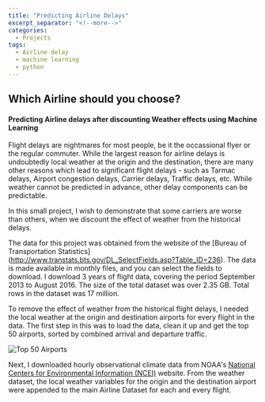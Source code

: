 ```yaml
---
title: "Predicting Airline Delays"
excerpt_separator: "<!--more-->"
categories:
  - Projects
tags:
  - Airline delay
  - machine learning
  - python
---
```


## Which Airline should you choose?
#### Predicting Airline delays after discounting Weather effects using Machine Learning

Flight delays are nightmares for most people, be it the occassional flyer or the regular commuter. While the largest reason for airline delays is undoubtedly local weather at the origin and the destination, there are many other reasons which lead to significant flight delays - such as Tarmac delays, Airport congestion delays, Carrier delays, Traffic delays, etc. While weather cannot be predicted in advance, other delay components can be predictable. 

<script
    src="https://xcitech.github.io/assets/images/interact_barchart.js"
    id="d0a01889-2df7-411e-95db-93c7c3e36318"
    data-bokeh-model-id="b9205e7d-aee8-4f8b-b759-382c83fdc4af"
    data-bokeh-doc-id="ce301c8c-90e5-4c0b-9136-c960cf5d492a"
></script>

In this small project, I wish to demonstrate that some carriers are worse than others, when we discount the effect of weather from the historical delays. 

The data for this project was obtained from the website of the [Bureau of Transportation Statistics] (http://www.transtats.bts.gov/DL_SelectFields.asp?Table_ID=236). The data is made available in monthly files, and you can select the fields to download. I download 3 years of flight data, covering the period September 2013 to August 2016. The size of the total dataset was over 2.35 GB. Total rows in the dataset was 17 million.

To remove the effect of weather from the historical flight delays, I needed the local weather at the origin and destination airports for every flight in the data. The first step in this was to load the data, clean it up and get the top 50 airports, sorted by combined arrival and departure traffic. 

![Top 50 Airports][top50]

Next, I downloaded hourly observational climate data from NOAA's [National Centers for Environmental Information (NCEI)](https://www.ncdc.noaa.gov) website. From the weather dataset, the local weather variables for the origin and the destination airport were appended to the main Airline Dataset for each and every flight.

<script
    src="https://xcitech.github.io/assets/images/heatmap.js"
    id="54c6a8d0-8eda-4df8-bfe2-a827131e6bf1"
    data-bokeh-model-id="f9c8fff2-14ec-4ef8-b948-771467a19e83"
    data-bokeh-doc-id="1eb87fbd-42d6-49c5-970e-94c4236e0ae2"
></script>

[top50]: https://xcitech.github.io/assets/images/top50.png "Top 50 Airports"
